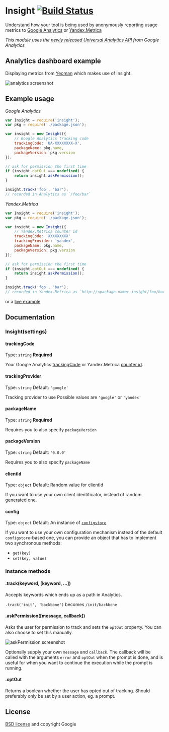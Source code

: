 # Insight [![Build Status](https://secure.travis-ci.org/yeoman/insight.png?branch=master)](http://travis-ci.org/yeoman/insight)

Understand how your tool is being used by anonymously reporting usage metrics to [Google Analytics](http://www.google.com/analytics/)
or [Yandex.Metrica](http://metrica.yandex.com/)

*This module uses the [newly released Universal Analytics API](http://analytics.blogspot.com/2013/03/expanding-universal-analytics-into.html) from Google Analytics*


## Analytics dashboard example

Displaying metrics from [Yeoman](http://yeoman.io) which makes use of Insight.

![analytics screenshot](https://raw.github.com/yeoman/insight/master/screenshot.png)


## Example usage

*Google Analytics*

```js
var Insight = require('insight');
var pkg = require('./package.json');

var insight = new Insight({
	// Google Analytics tracking code
	trackingCode: 'UA-XXXXXXXX-X',
	packageName: pkg.name,
	packageVersion: pkg.version
});

// ask for permission the first time
if (insight.optOut === undefined) {
	return insight.askPermission();
}

insight.track('foo', 'bar');
// recorded in Analytics as `/foo/bar`
```

*Yandex.Metrica*

```js
var Insight = require('insight');
var pkg = require('./package.json');

var insight = new Insight({
	// Yandex.Metrica counter id
	trackingCode: 'XXXXXXXXX'
	trackingProvider: 'yandex',
	packageName: pkg.name,
	packageVersion: pkg.version
});

// ask for permission the first time
if (insight.optOut === undefined) {
	return insight.askPermission();
}

insight.track('foo', 'bar');
// recorded in Yandex.Metrica as `http://<package-name>.insight/foo/bar`
```

or a [live example](https://github.com/yeoman/yeoman)

## Documentation


### Insight(settings)

#### trackingCode

Type: `string`
**Required**

Your Google Analytics [trackingCode](https://support.google.com/analytics/bin/answer.py?hl=en&answer=1008080) or
Yandex.Metrica [counter id](http://help.yandex.com/metrika/?id=1121963).


#### trackingProvider

Type: `string`
Default: `'google'`

Tracking provider to use
Possible values are `'google'` or `'yandex'`


#### packageName

Type: `string`
**Required**

Requires you to also specify `packageVersion`


#### packageVersion

Type: `string`
Default: `'0.0.0'`

Requires you to also specify `packageName`

#### clientId

Type: `object`
Default: Random value for clientId

If you want to use your own client identificator, instead of random generated one.

#### config

Type: `object`
Default: An instance of [`configstore`](https://github.com/yeoman/configstore)

If you want to use your own configuration mechanism instead of the default
`configstore`-based one, you can provide an object that has to implement two
synchronous methods:

- `get(key)`
- `set(key, value)`


### Instance methods


#### .track(keyword, [keyword, ...])

Accepts keywords which ends up as a path in Analytics.

`.track('init', 'backbone')` becomes `/init/backbone`


#### .askPermission([message, callback])

Asks the user for permission to track and sets the `optOut` property. You can also choose to set this manually.

![askPermission screenshot](https://raw.github.com/yeoman/insight/master/screenshot-askpermission.png)

Optionally supply your own `message` and `callback`. The callback will be called with the arguments `error` and `optOut` when the prompt is done, and is useful for when you want to continue the execution while the prompt is running.


#### .optOut

Returns a boolean whether the user has opted out of tracking. Should preferably only be set by a user action, eg. a prompt.


## License

[BSD license](http://opensource.org/licenses/bsd-license.php) and copyright Google
